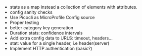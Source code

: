 - stats as a map instead a collection of elements with attributes.
- config sanity checks
- Use Picocli as MicroProfile Config source
- Proper testing
- better category key generation
- Duration stats: confidence intervals
- Add extra config data to URLS: timeout, headers...
- stat: value for a single header, i.e header(server)
- Implement HTTP authentication (basic?)